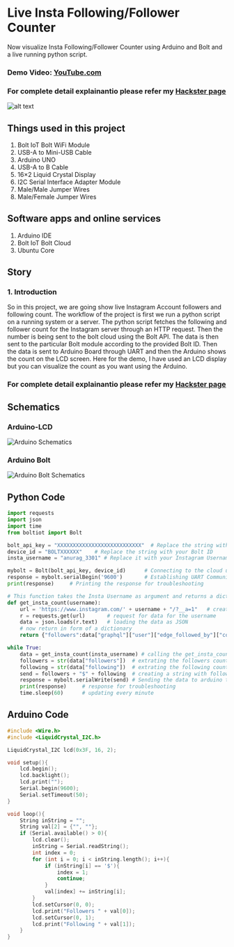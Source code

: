 # Live Insta Following/Follower Counter
Now visualize Insta Following/Follower Counter using Arduino and Bolt and a live running python script.
### Demo Video:	[YouTube.com](https://www.youtube.com/watch?v=2r1-H5duhEg&feature=emb_logo)

### For complete detail explainantio please refer my [Hackster page](https://www.hackster.io/anuragkumar07102003/live-insta-following-follower-counter-7c0464)

![alt text](https://i.ibb.co/xHfqn3d/CO40w-JWJ1-Y.jpg)


## Things used in this project
1. Bolt IoT Bolt WiFi Module
2. USB-A to Mini-USB Cable
3. Arduino UNO
4. USB-A to B Cable
5. 16×2 Liquid Crystal Display
6. I2C Serial Interface Adapter Module
7. Male/Male Jumper Wires
8. Male/Female Jumper Wires

## Software apps and online services
1. Arduino IDE
2. Bolt IoT Bolt Cloud
3. Ubuntu Core

## Story

### 1. Introduction
So in this project, we are going show live Instagram Account followers and following count. The workflow of the project is first we run a python script on a running system or a server. The python script fetches the following and follower count for the Instagram server through an HTTP request. Then the number is being sent to the bolt cloud using the Bolt API. The data is then sent to the particular Bolt module according to the provided Bolt ID. Then the data is sent to Arduino Board through UART and then the Arduino shows the count on the LCD screen. Here for the demo, I have used an LCD display but you can visualize the count as you want using the Arduino.

### For complete detail explainantio please refer my [Hackster page](https://www.hackster.io/anuragkumar07102003/live-insta-following-follower-counter-7c0464)

## Schematics 
### Arduino-LCD   
![Arduino Schematics](https://i.ibb.co/4WcgqFT/layout-1eqyr1yg8s-7lr-MGpu-QP3.jpg)

### Arduino Bolt
![Arduino Bolt Schematics](https://i.ibb.co/TBLdKBg/bolt-arduino-bb-avaeoipuov-i-Ven-Zr5-Omt.png)


## Python Code
```py
import requests
import json
import time
from boltiot import Bolt

bolt_api_key = "XXXXXXXXXXXXXXXXXXXXXXXXXXX"  # Replace the string with the API key 
device_id = "BOLTXXXXXX"    # Replace the string with your Bolt ID
insta_username = "anurag_3301" # Replace it with your Instagram Username 

mybolt = Bolt(bolt_api_key, device_id)      # Connecting to the cloud using the API key and Bolt ID
response = mybolt.serialBegin('9600')       # Establishing UART Communication with 9600 baud rate
print(response)     # Printing the response for troubleshooting 

# This function takes the Insta Username as argument and returns a dictionary with following and follower count
def get_insta_count(username):
    url = 'https://www.instagram.com/' + username + "/?__a=1"   # creating the url for request
    r = requests.get(url)       # request for data for the username 
    data = json.loads(r.text)   # loading the data as JSON
    # now return in form of a dictionary 
    return {"followers":data["graphql"]["user"]["edge_followed_by"]["count"] , "following": data["graphql"]["user"]["edge_follow"]["count"]}

while True:
    data = get_insta_count(insta_username) # calling the get_insta_count function for data
    followers = str(data["followers"])  # extrating the followers count
    following = str(data["following"])  # extrating the following count
    send = followers + "$" + following  # creating a string with followers and following count seperated by '$'
    response = mybolt.serialWrite(send) # Sending the data to arduino though UART line
    print(response)     # response for troubleshooting
    time.sleep(60)      # updating every minute 
```


## Arduino Code

```cpp
#include <Wire.h>
#include <LiquidCrystal_I2C.h>

LiquidCrystal_I2C lcd(0x3F, 16, 2);

void setup(){
    lcd.begin();
    lcd.backlight();
    lcd.print("");
    Serial.begin(9600);
    Serial.setTimeout(50);
}

void loop(){
    String inString = "";
    String val[2] = {"", ""};
    if (Serial.available() > 0){
        lcd.clear();
        inString = Serial.readString();
        int index = 0;
        for (int i = 0; i < inString.length(); i++){
            if (inString[i] == '$'){
                index = 1;
                continue;
            }
            val[index] += inString[i];
        }
        lcd.setCursor(0, 0);
        lcd.print("Followers " + val[0]);
        lcd.setCursor(0, 1);
        lcd.print("Following " + val[1]);
    }
}
```

